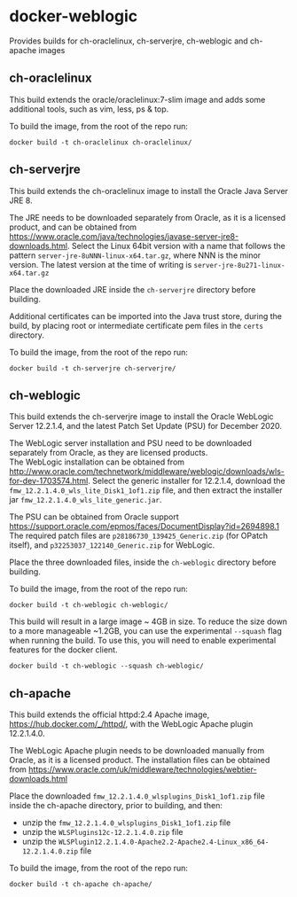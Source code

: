 
# docker-weblogic
Provides builds for ch-oraclelinux, ch-serverjre, ch-weblogic and ch-apache images


## ch-oraclelinux
This build extends the oracle/oraclelinux:7-slim image and adds some additional tools, such as vim, less, ps & top.

To build the image, from the root of the repo run:

    docker build -t ch-oraclelinux ch-oraclelinux/

## ch-serverjre
This build extends the ch-oraclelinux image to install the Oracle Java Server JRE 8.  

The JRE needs to be downloaded separately from Oracle, as it is a licensed product, and can be obtained from https://www.oracle.com/java/technologies/javase-server-jre8-downloads.html. Select the Linux 64bit version with a name that follows the pattern `server-jre-8uNNN-linux-x64.tar.gz`, where NNN is the minor version.  The latest version at the time of writing is `server-jre-8u271-linux-x64.tar.gz` 

Place the downloaded JRE inside the `ch-serverjre` directory before building.

Additional certificates can be imported into the Java trust store, during the build, by placing root or intermediate certificate pem files in the `certs` directory.

To build the image, from the root of the repo run:

    docker build -t ch-serverjre ch-serverjre/
   
## ch-weblogic
This build extends the ch-serverjre image to install the Oracle WebLogic Server 12.2.1.4, and the latest Patch Set Update (PSU) for December 2020.  

The WebLogic server installation and PSU need to be downloaded separately from Oracle, as they are licensed products.  
The WebLogic installation can be obtained from http://www.oracle.com/technetwork/middleware/weblogic/downloads/wls-for-dev-1703574.html.  Select the generic installer for 12.2.1.4, download the `fmw_12.2.1.4.0_wls_lite_Disk1_1of1.zip` file, and then extract the installer jar `fmw_12.2.1.4.0_wls_lite_generic.jar`.  

The PSU can be obtained from Oracle support https://support.oracle.com/epmos/faces/DocumentDisplay?id=2694898.1 The required patch files are `p28186730_139425_Generic.zip` (for OPatch itself), and `p32253037_122140_Generic.zip` for WebLogic.

Place the three downloaded files, inside the `ch-weblogic` directory before building.

To build the image, from the root of the repo run:

    docker build -t ch-weblogic ch-weblogic/
   
This build will result in a large image ~ 4GB in size.  To reduce the size down to a more manageable ~1.2GB, you can use the experimental `--squash` flag when running the build.  To use this, you will need to enable experimental features for the docker client.

    docker build -t ch-weblogic --squash ch-weblogic/

## ch-apache
This build extends the official httpd:2.4 Apache image, https://hub.docker.com/_/httpd/, with the WebLogic Apache plugin 12.2.1.4.0.

The WebLogic Apache plugin needs to be downloaded manually from Oracle, as it is a licensed product.  The installation files can be obtained from https://www.oracle.com/uk/middleware/technologies/webtier-downloads.html

Place the downloaded `fmw_12.2.1.4.0_wlsplugins_Disk1_1of1.zip` file inside the ch-apache directory, prior to building, and then:
 - unzip the `fmw_12.2.1.4.0_wlsplugins_Disk1_1of1.zip` file
 - unzip the `WLSPlugins12c-12.2.1.4.0.zip` file
 - unzip the `WLSPlugin12.2.1.4.0-Apache2.2-Apache2.4-Linux_x86_64-12.2.1.4.0.zip` file

To build the image, from the root of the repo run:

    docker build -t ch-apache ch-apache/
